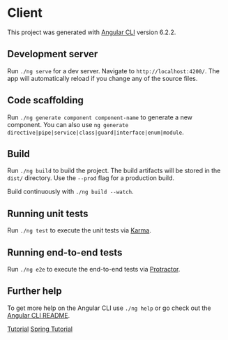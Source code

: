   # Client

This project was generated with [Angular CLI](https://github.com/angular/angular-cli) version 6.2.2.

## Development server

Run `./ng serve` for a dev server. Navigate to `http://localhost:4200/`. The app will automatically reload if you change any of the source files.

## Code scaffolding

Run `./ng generate component component-name` to generate a new component. You can also use `ng generate directive|pipe|service|class|guard|interface|enum|module`.

## Build

Run `./ng build` to build the project. The build artifacts will be stored in the `dist/` directory. Use the `--prod` flag for a production build.

Build continuously with `./ng build --watch`.

## Running unit tests

Run `./ng test` to execute the unit tests via [Karma](https://karma-runner.github.io).

## Running end-to-end tests

Run `./ng e2e` to execute the end-to-end tests via [Protractor](http://www.protractortest.org/).

## Further help

To get more help on the Angular CLI use `./ng help` or go check out the [Angular CLI README](https://github.com/angular/angular-cli/blob/master/README.md).

[Tutorial](https://github.com/dsyer/spring-boot-angular)
[Spring Tutorial](https://spring.io/guides/tutorials/spring-security-and-angular-js/)
